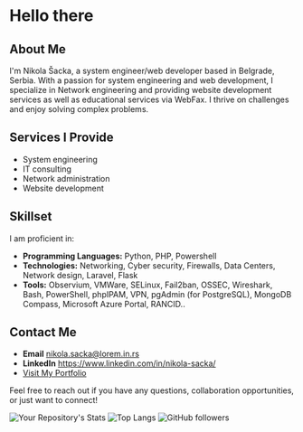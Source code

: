# Hello there

## About Me
I'm Nikola Šacka, a system engineer/web developer based in Belgrade, Serbia. With a passion for system engineering and web development, I specialize in Network engineering and providing website development services as well as educational services via WebFax. I thrive on challenges and enjoy solving complex problems.

## Services I Provide
- System engineering
- IT consulting
- Network administration
- Website development

## Skillset
I am proficient in:
- **Programming Languages:** Python, PHP, Powershell
- **Technologies:** Networking, Cyber security, Firewalls, Data Centers, Network design, Laravel, Flask
- **Tools:** Observium, VMWare, SELinux, Fail2ban, OSSEC, Wireshark, Bash, PowerShell, phpIPAM, VPN, pgAdmin (for PostgreSQL), MongoDB Compass, Microsoft Azure Portal, RANCID..

## Contact Me
- **Email** nikola.sacka@lorem.in.rs
- **LinkedIn** https://www.linkedin.com/in/nikola-sacka/
- [Visit My Portfolio](https://www.lorem.in.rs)

Feel free to reach out if you have any questions, collaboration opportunities, or just want to connect!

![Your Repository's Stats](https://github-readme-stats.vercel.app/api?username=NikolaSacka&show_icons=true)
![Top Langs](https://github-readme-stats.vercel.app/api/top-langs/?username=NikolaSacka&layout=compact)
![GitHub followers](https://img.shields.io/github/followers/NikolaSacka?style=social)

